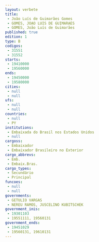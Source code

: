 ```yaml
---
layout: verbete
title:
 - João Luís de Guimarães Gomes
 - GOMES, JOAO LUIS DE GUIMARAES
 - GOMES, João Luís de Guimarães
published: true
edition: 1  
type: B
codigos: 
 - 31551
 - 31552
starts: 
 - 19410000
 - 19560000
ends: 
 - 19450000
 - 19580000
cities: 
 - null 
 - null 
ufs: 
 - null 
 - null 
countries: 
 - null 
 - PY
institutions: 
 - Embaixada do Brasil nos Estados Unidos
 - null 
cargoss: 
 - Embaixador
 - Embaixador Brasileiro no Exterior
cargo_abbrevs: 
 - Emb.
 - Embaix.Bras.
cargo_types: 
 - Secundário
 - Principal
funcoes: 
 - null 
 - null 
governments: 
 - GETULIO VARGAS
 - NEREU RAMOS, JUSCELINO KUBITSCHEK
government_inis: 
 - 19301103
 - 19551111, 19560131
government_ends: 
 - 19451029
 - 19560131, 19610131
---
```


